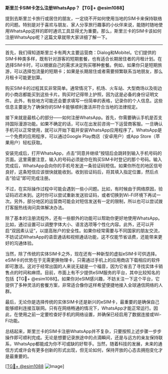 **斯里兰卡SIM卡怎么注册WhatsApp？【TG💪+ @esim1088】**

提到去斯里兰卡旅行或居住的朋友，一定绕不开如何使用当地的SIM卡来保持联络的问题。特别是对于喜欢与朋友、家人分享旅行趣事的小伙伴来说，能随时随地使用WhatsApp这样的即时通讯工具显得尤为重要。那么，斯里兰卡的SIM卡该如何注册WhatsApp呢？这篇文章就带大家详细了解一下。

---

首先，我们得知道斯里兰卡有两大主要运营商：Dialog和Mobitel。它们提供的SIM卡种类多样，既有针对游客的短期套餐，也有适合长期居住者的月租计划。在选择SIM卡时，可以根据自己的需求决定购买哪种套餐。例如，如果你只是短期旅游，可以选择包流量的短期卡；如果是长期居住或者需要频繁联系当地朋友，那么月租卡可能更划算。

购买SIM卡的过程其实非常简单。通常情况下，机场、火车站、大型商场以及街边的小商店都能买到这些卡片。购买时记得带上护照，因为这是必备的身份证明文件。此外，有些地方可能还会要求填写一份简单的表格，记录你的个人信息。这些信息主要是为了确保你的SIM卡能够顺利激活并符合当地的法律规定。

接下来就是最核心的部分——如何注册WhatsApp。首先，你需要确认手机是否支持国际漫游功能。如果不确定的话，可以在出发前咨询一下运营商客服。一旦确认手机可以正常使用，就可以开始下载并安装WhatsApp应用程序了。WhatsApp是一个免费的应用程序，可以通过Google Play商店（安卓用户）或App Store（苹果用户）轻松获取。

安装完成后，打开WhatsApp，点击“同意并继续”按钮后会跳转到输入手机号码的页面。这里需要注意，输入的号码必须是你在购买SIM卡时登记的那个号码。输入完成后，WhatsApp会向你的手机号发送一条验证码短信。如果你所在的地区信号良好，这条短信应该很快就能收到。收到验证码后，将其填入指定位置，然后点击“验证”即可完成注册。

不过，在实际操作过程中可能会遇到一些小问题。比如，有时候由于网络原因，验证码迟迟未到。这时你可以尝试重新发送验证码，或者切换到Wi-Fi环境下再试一次。另外，部分地区的运营商可能会对短信发送有一定的限制，所以也可以尝试拨打客服热线询问具体解决办法。

除了基本的注册流程外，还有一些额外的功能可以帮助你更好地使用WhatsApp。比如，通过设置可以调整字体大小、语言选项等个性化内容。此外，还可以开启“双因素认证”，以提高账户的安全性。如果你经常需要与不同国家的朋友交流，不妨试试WhatsApp的语音通话和视频通话功能，这不仅能节省话费，还能带来更好的沟通体验。

当然，除了传统的实体SIM卡之外，现在还有一种新型的虚拟eSIM卡可供选择。eSIM卡的优势在于无需更换物理卡，只需通过手机上的应用商店下载相应的软件即可激活。这对于经常出国的人来说无疑是一个福音，因为它省去了寻找实体卡销售点的时间和麻烦。目前，市面上有不少提供eSIM服务的平台，其中比较知名的包括【TG💪+ @esim1088】。如果你对eSIM感兴趣，不妨关注一下这个平台，它提供了多种灵活的套餐方案，非常适合像你这样希望便捷地接入全球通信网络的人群。

最后，无论你是选择传统的实体SIM卡还是新兴的eSIM卡，最重要的是确保自己能够顺利连接互联网。只有在网络畅通的情况下，WhatsApp才能正常运行。因此，在使用之前一定要检查好手机的网络设置，并确保已经启用了数据连接或Wi-Fi功能。

总结起来，斯里兰卡的SIM卡注册WhatsApp并不复杂，只要按照上述步骤一步步操作即可顺利完成。无论是想要记录旅途中的点滴瞬间，还是与远方的亲友保持联系，WhatsApp都能成为你不可或缺的好帮手。当然，随着科技的发展，未来的通信方式或许会有更多创新的形式出现，但无论如何，保持开放的心态去拥抱变化才是最重要的。

[[TG💪+ @esim1088](https://t.me/s/esim1088) ![Image](https://i.postimg.cc/4NQfJmqS/Snipaste-2025-05-13-00-14-12.png)]